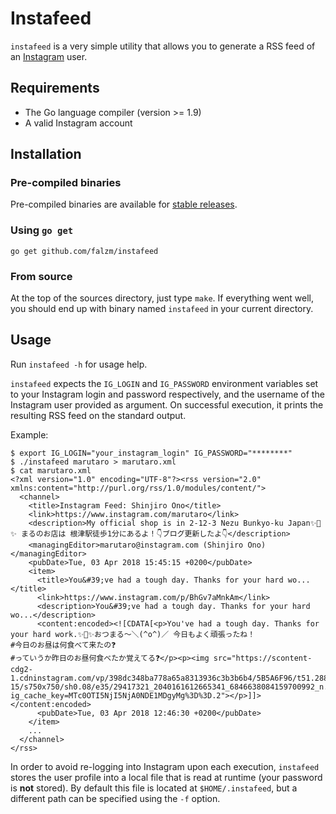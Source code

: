 # Instafeed

`instafeed` is a very simple utility that allows you to generate a RSS feed of an [Instagram](https://www.instagram.com/) user.

## Requirements

* The Go language compiler (version >= 1.9)
* A valid Instagram account

## Installation

### Pre-compiled binaries

Pre-compiled binaries are available for [stable releases](https://github.com/falzm/instafeed/releases).

### Using `go get`

```console
go get github.com/falzm/instafeed
```

### From source

At the top of the sources directory, just type `make`. If everything went well, you should end up with binary named `instafeed` in your current directory.

## Usage

Run `instafeed -h` for usage help.

`instafeed` expects the `IG_LOGIN` and `IG_PASSWORD` environment variables set to your Instagram login and password respectively, and the username of the Instagram user provided as argument. On successful execution, it prints the resulting RSS feed on the standard output.

Example:

```
$ export IG_LOGIN="your_instagram_login" IG_PASSWORD="********"
$ ./instafeed marutaro > marutaro.xml
$ cat marutaro.xml
<?xml version="1.0" encoding="UTF-8"?><rss version="2.0" xmlns:content="http://purl.org/rss/1.0/modules/content/">
  <channel>
    <title>Instagram Feed: Shinjiro Ono</title>
    <link>https://www.instagram.com/marutaro</link>
    <description>My official shop is in 2-12-3 Nezu Bunkyo-ku Japan✨🐶✨ まるのお店は 根津駅徒歩1分にあるよ！👇ブログ更新したよ👇</description>
    <managingEditor>marutaro@instagram.com (Shinjiro Ono)</managingEditor>
    <pubDate>Tue, 03 Apr 2018 15:45:15 +0200</pubDate>
    <item>
      <title>You&#39;ve had a tough day. Thanks for your hard wo...</title>
      <link>https://www.instagram.com/p/BhGv7aMnkAm</link>
      <description>You&#39;ve had a tough day. Thanks for your hard wo...</description>
      <content:encoded><![CDATA[<p>You've had a tough day. Thanks for your hard work.✨🐶✨おつまる〜＼(^o^)／ 今日もよく頑張ったね！
#今日のお昼は何食べて来たの❓
#っていうか昨日のお昼何食べたか覚えてる❓</p><p><img src="https://scontent-cdg2-1.cdninstagram.com/vp/398dc348ba778a65a8313936c3b3b6b4/5B5A6F96/t51.2885-15/s750x750/sh0.08/e35/29417321_2040161612665341_6846638084159700992_n.jpg?ig_cache_key=MTc0OTI5NjI5NjA0NDE1MDgyMg%3D%3D.2"></p>]]></content:encoded>
      <pubDate>Tue, 03 Apr 2018 12:46:30 +0200</pubDate>
    </item>
    ...
  </channel>
</rss>
```
In order to avoid re-logging into Instagram upon each execution, `instafeed` stores the user profile into a local file that is read at runtime (your password is **not** stored). By default this file is located at `$HOME/.instafeed`, but a different path can be specified using the `-f` option.
